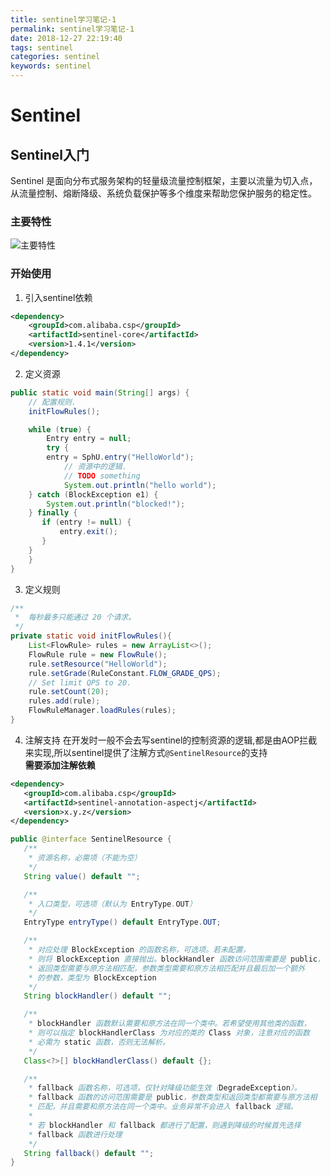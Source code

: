 ```yaml
---
title: sentinel学习笔记-1
permalink: sentinel学习笔记-1
date: 2018-12-27 22:19:40
tags: sentinel
categories: sentinel
keywords: sentinel
---
```


# Sentinel

## Sentinel入门

Sentinel 是面向分布式服务架构的轻量级流量控制框架，主要以流量为切入点，从流量控制、熔断降级、系统负载保护等多个维度来帮助您保护服务的稳定性。

### 主要特性 
![主要特性](主要特性.png)
<!---more--->

### 开始使用
1. 引入sentinel依赖
```xml
<dependency>
    <groupId>com.alibaba.csp</groupId>
    <artifactId>sentinel-core</artifactId>
    <version>1.4.1</version>
</dependency>
```
2. 定义资源
```java
public static void main(String[] args) {
    // 配置规则.
    initFlowRules();

    while (true) {
        Entry entry = null;
        try {
	    entry = SphU.entry("HelloWorld");
            // 资源中的逻辑.
            // TODO something
            System.out.println("hello world");
	} catch (BlockException e1) {
	    System.out.println("blocked!");
	} finally {
	   if (entry != null) {
	       entry.exit();
	   }
	}
    }
}
```
3. 定义规则
```java
/**
 *  每秒最多只能通过 20 个请求。
 */
private static void initFlowRules(){
    List<FlowRule> rules = new ArrayList<>();
    FlowRule rule = new FlowRule();
    rule.setResource("HelloWorld");
    rule.setGrade(RuleConstant.FLOW_GRADE_QPS);
    // Set limit QPS to 20.
    rule.setCount(20);
    rules.add(rule);
    FlowRuleManager.loadRules(rules);
}
```

4. 注解支持
 在开发时一般不会去写sentinel的控制资源的逻辑,都是由AOP拦截来实现,所以sentinel提供了注解方式`@SentinelResource`的支持  
 **需要添加注解依赖**
 ```xml
 <dependency>
    <groupId>com.alibaba.csp</groupId>
    <artifactId>sentinel-annotation-aspectj</artifactId>
    <version>x.y.z</version>
</dependency>
 ```

 ```java
 public @interface SentinelResource {
    /**
     * 资源名称，必需项（不能为空）
     */
    String value() default "";

    /**
     * 入口类型，可选项（默认为 EntryType.OUT）
     */
    EntryType entryType() default EntryType.OUT;

    /**
     * 对应处理 BlockException 的函数名称，可选项。若未配置，
     * 则将 BlockException 直接抛出。blockHandler 函数访问范围需要是 public，
     * 返回类型需要与原方法相匹配，参数类型需要和原方法相匹配并且最后加一个额外
     * 的参数，类型为 BlockException
     */
    String blockHandler() default "";

    /**
     * blockHandler 函数默认需要和原方法在同一个类中。若希望使用其他类的函数，
     * 则可以指定 blockHandlerClass 为对应的类的 Class 对象，注意对应的函数
     * 必需为 static 函数，否则无法解析。
     */
    Class<?>[] blockHandlerClass() default {};

    /**
     * fallback 函数名称，可选项，仅针对降级功能生效（DegradeException）。
     * fallback 函数的访问范围需要是 public，参数类型和返回类型都需要与原方法相
     * 匹配，并且需要和原方法在同一个类中。业务异常不会进入 fallback 逻辑。
     * 
     * 若 blockHandler 和 fallback 都进行了配置，则遇到降级的时候首先选择 
     * fallback 函数进行处理
     */
    String fallback() default "";
}
 ```
